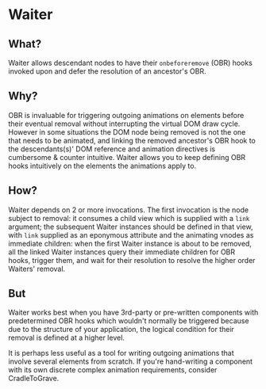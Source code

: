 # Waiter

## What?

Waiter allows descendant nodes to have their `onbeforeremove` (OBR) hooks invoked upon and defer the resolution of an ancestor's OBR.

## Why?

OBR is invaluable for triggering outgoing animations on elements before their eventual removal without interrupting the virtual DOM draw cycle. However in some situations the DOM node being removed is not the one that needs to be animated, and linking the removed ancestor's OBR hook to the descendants(s)' DOM reference and animation directives is cumbersome & counter intuitive. Waiter allows you to keep defining OBR hooks intuitively on the elements the animations apply to.

## How?

Waiter depends on 2 or more invocations. The first invocation is the node subject to removal: it consumes a child view which is supplied with a `link` argument; the subsequent Waiter instances should be defined in that view, with `link` supplied as an eponymous attribute and the animating vnodes as immediate children: when the first Waiter instance is about to be removed, all the linked Waiter instances query their immediate children for OBR hooks, trigger them, and wait for their resolution to resolve the higher order Waiters' removal.

## But

Waiter works best when you have 3rd-party or pre-written components with predetermined OBR hooks which wouldn't normally be triggered because due to the structure of your application, the logical condition for their removal is defined at a higher level.

It is perhaps less useful as a tool for writing outgoing animations that involve several elements from scratch. If you're hand-writing a component with its own discrete complex animation requirements, consider CradleToGrave.
